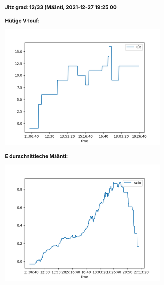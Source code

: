 ### Jitz grad: 12/33 (Määnti, 2021-12-27 19:25:00

### Hütige Vrlouf:
![Graph](Today.png)

### E durschnittleche Määnti:
![Graph](Määnti.png)